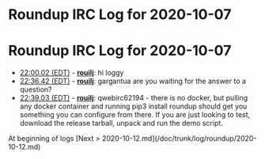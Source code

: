 # Roundup IRC Log for 2020-10-07 #
# Roundup IRC Log for 2020-10-07
* <a href="#22:00.02" id="22:00.02">22:00.02 (EDT)</a> - __[rouilj](https://github.com/rouilj)__: hi loggy
* <a href="#22:36.42" id="22:36.42">22:36.42 (EDT)</a> - __[rouilj](https://github.com/rouilj)__: gargantua are you waiting for the answer to a question?
* <a href="#22:39.03" id="22:39.03">22:39.03 (EDT)</a> - __[rouilj](https://github.com/rouilj)__: qwebirc62194 - there is no docker, but pulling any docker container and running pip3 install roundup should get you something you can configure from there. If you are just looking to test, download the release tarball, unpack and run the demo script.

<div class="inpage-footer">
<span>At beginning of logs</span>
[Next > 2020-10-12.md](/doc/trunk/log/roundup/2020-10-12.md)
</div>
